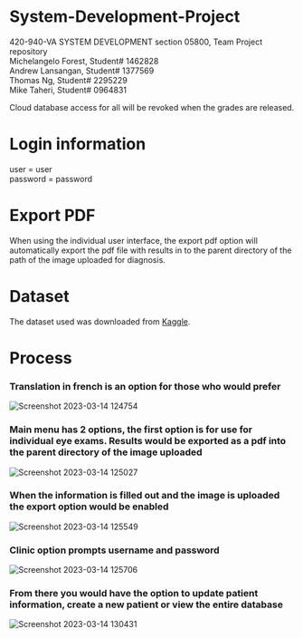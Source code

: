 # System-Development-Project
420-940-VA SYSTEM DEVELOPMENT section 05800, Team Project repository<br>
Michelangelo Forest, Student# 1462828<br>
Andrew Lansangan, Student# 1377569<br>
Thomas Ng, Student# 2295229<br>
Mike Taheri, Student# 0964831<br>

Cloud database access for all will be revoked when the grades are released. <br>

<h1>Login information</h1>
user = user<br>
password = password<br>

<h1>Export PDF</h1>
When using the individual user interface, the export pdf option will automatically export the pdf file with results in  to the parent directory of the path of the image uploaded for diagnosis.

<h1>Dataset</h1>
The dataset used was downloaded from <a href="https://www.kaggle.com/datasets/andrewmvd/ocular-disease-recognition-odir5k">Kaggle</a>.

<h1>Process</h1>
<h3>Translation in french is an option for those who would prefer</h3>

![Screenshot 2023-03-14 124754](https://user-images.githubusercontent.com/101988331/225083686-88b24934-c9e6-4234-b9a8-50d35e7ef909.png)


<h3>Main menu has 2 options, the first option is for use for individual eye exams. Results would be exported as a pdf into the parent directory of the image uploaded</h3>

![Screenshot 2023-03-14 125027](https://user-images.githubusercontent.com/101988331/225081642-186acb14-8575-42b0-b44d-412c2f7c9ae2.png)

<h3>When the information is filled out and the image is uploaded the export option would be enabled</h3>

![Screenshot 2023-03-14 125549](https://user-images.githubusercontent.com/101988331/225081739-d575e1bb-bc66-4170-9104-66cf47c183b0.png)

<h3>Clinic option prompts username and password</h3>

![Screenshot 2023-03-14 125706](https://user-images.githubusercontent.com/101988331/225082250-1219ecff-477c-468f-932e-e27ac1b6988d.png)

<h3>From there you would have the option to update patient information, create a new patient or view the entire database</h3>

![Screenshot 2023-03-14 130431](https://user-images.githubusercontent.com/101988331/225082852-de73c703-483b-46d2-b53d-e2bbdf2dee9d.png)

